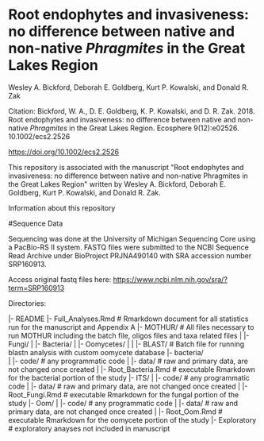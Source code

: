 # Root endophytes and invasiveness: no difference between native and non-native <i>Phragmites</i> in the Great Lakes Region
Wesley A. Bickford, Deborah E. Goldberg, Kurt P. Kowalski, and Donald R. Zak

Citation: Bickford, W. A., D. E. Goldberg, K. P. Kowalski, and D. R. Zak. 2018. Root endophytes and invasiveness: no difference between native and non-native <i>Phragmites</i> in the Great Lakes Region. Ecosphere 9(12):e02526. 10.1002/ecs2.2526

https://doi.org/10.1002/ecs2.2526

This repository is associated with the manuscript "Root endophytes and invasiveness: no difference between native and non-native Phragmites in the Great Lakes Region" written by Wesley A. Bickford, Deborah E. Goldberg, Kurt P. Kowalski, and Donald R. Zak.

Information about this repository

#Sequence Data

Sequencing was done at the University of Michigan Sequencing Core using a PacBio-RS II system. FASTQ files were submitted to the NCBI Sequence Read Archive under BioProject PRJNA490140 with SRA accession number SRP160913.

Access original fastq files here: https://www.ncbi.nlm.nih.gov/sra/?term=SRP160913

Directories:

|- README
|- Full_Analyses.Rmd    # Rmarkdown document for all statistics run for the manuscript and Appendix A
|- MOTHUR/              # All files necessary to run MOTHUR including the batch file, oligos files and taxa related files
| |- Fungi/
| |- Bacteria/
| |- Oomycetes/
| | |- BLAST/           # Batch file for running blastn analysis with custom oomycete database
|- bacteria/             
| |- code/              # any programmatic code
| |- data/              # raw and primary data, are not changed once created
| |- Root_Bacteria.Rmd  # executable Rmarkdown for the bacterial portion of the study
|- ITS/
| |- code/              # any programmatic code
| |- data/              # raw and primary data, are not changed once created
| |- Root_Fungi.Rmd     # executable Rmarkdown for the fungal portion of the study
|- Oom/
| |- code/              # any programmatic code
| |- data/              # raw and primary data, are not changed once created
| |- Root_Oom.Rmd       # executable Rmarkdown for the oomycete portion of the study
|- Exploratory          # exploratory anayses not included in manuscript

